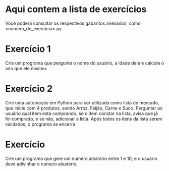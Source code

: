 # Aqui contem a lista de exercícios
Você poderá consultar os respectivos gabaritos anexados, como <gabarito><número_do_exercicio>.py

# Exercício 1
Crie um programa que pergunte o nome do usuário, a idade dele e calcule o ano que ele nasceu.

# Exercício 2 
Crie uma automação em Python para ser utilizada como lista de mercado, que inicie com 4 produtos, sendo Arroz, Feijão, Carne e Suco. 
Perguntar ao usuário qual item está comprando, se o item constar na lista, avisa que já foi comprado, e se não, adicionar a lista. 
Após todos os itens da lista serem validados, o programa se encerra.

# Exercício
Crie um programa que gere um número aleatório entre 1 e 10, e o usuário deve adivinhar o número aleatório.